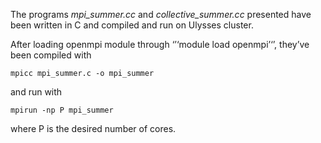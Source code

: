 The programs *mpi_summer.cc* and *collective_summer.cc* presented have been written in C and compiled and run on Ulysses cluster.

After loading openmpi module through ‘’‘module load openmpi’‘’, they’ve been compiled with

```mpicc mpi_summer.c -o mpi_summer```

and run with

```mpirun -np P mpi_summer```

where P is the desired number of cores.


